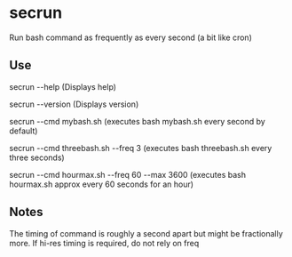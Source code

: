 # secrun
Run bash command as frequently as every second (a bit like cron)

## Use
  secrun --help
  (Displays help)

  secrun --version
  (Displays version)

  secrun --cmd mybash.sh
  (executes bash mybash.sh every second by default)
  
  secrun --cmd threebash.sh --freq 3
  (executes bash threebash.sh every three seconds)
  
  secrun --cmd hourmax.sh --freq 60 --max 3600
  (executes bash hourmax.sh approx every 60 seconds for an hour)

## Notes
  The timing of command is roughly a second apart but might be fractionally more. If hi-res timing is required, do not rely on freq
  
